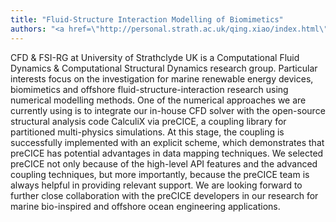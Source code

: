 ```yaml
---
title: "Fluid-Structure Interaction Modelling of Biomimetics"
authors: "<a href=\"http://personal.strath.ac.uk/qing.xiao/index.html\">Dr. Qing Xiao</a>, CFD & FSI-RG, University of Strathclyde, UK"
---
```

CFD & FSI-RG at University of Strathclyde UK is a Computational Fluid Dynamics & Computational Structural Dynamics research group.
Particular interests focus on the investigation for marine renewable energy devices, biomimetics and offshore fluid-structure-interaction research using numerical modelling methods.
One of the numerical approaches we are currently using is to integrate our in-house CFD solver with the open-source structural analysis code CalculiX via preCICE, a coupling library for partitioned multi-physics simulations.
At this stage, the coupling is successfully implemented with an explicit scheme, which demonstrates that preCICE has potential advantages in data mapping techniques.
We selected preCICE not only because of the high-level API features and the advanced coupling techniques, but more importantly, because the preCICE team is always helpful in providing relevant support.
We are looking forward to further close collaboration with the preCICE developers in our research for marine bio-inspired and offshore ocean engineering applications.
